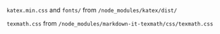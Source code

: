 `katex.min.css` and `fonts/` from `/node_modules/katex/dist/`

`texmath.css` from `/node_modules/markdown-it-texmath/css/texmath.css`
